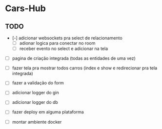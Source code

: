 # Cars-Hub

## TODO
- [-] adicionar websockets pra select de relacionamento 
  - [ ] adionar logica para conectar no room
  - [ ] receber evento no select e adicionar na tela
- [ ] pagina de criação integrada (todas as entidades de uma vez)
- [ ] fazer tela pra mostrar todos carros (index e show e redirecionar pra tela integrada)

- [ ] fazer a validação do form 

- [ ] adicionar logger do gin
- [ ] adicionar logger do db

- [ ] fazer deploy em alguma plataforma
- [ ] montar ambiente docker